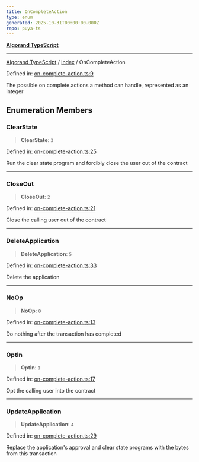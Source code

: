 ```yaml
---
title: OnCompleteAction
type: enum
generated: 2025-10-31T00:00:00.000Z
repo: puya-ts
---
```


[**Algorand TypeScript**](docs/_md/README)

---

[Algorand TypeScript](docs/_md/modules) / [index](/reference/algorand-typescript/api/index/readme/) / OnCompleteAction

Defined in: [on-complete-action.ts:9](https://github.com/algorandfoundation/puya-ts/blob/main/packages/algo-ts/src/on-complete-action.ts#L9)

The possible on complete actions a method can handle, represented as an integer

## Enumeration Members

### ClearState

> **ClearState**: `3`

Defined in: [on-complete-action.ts:25](https://github.com/algorandfoundation/puya-ts/blob/main/packages/algo-ts/src/on-complete-action.ts#L25)

Run the clear state program and forcibly close the user out of the contract

---

### CloseOut

> **CloseOut**: `2`

Defined in: [on-complete-action.ts:21](https://github.com/algorandfoundation/puya-ts/blob/main/packages/algo-ts/src/on-complete-action.ts#L21)

Close the calling user out of the contract

---

### DeleteApplication

> **DeleteApplication**: `5`

Defined in: [on-complete-action.ts:33](https://github.com/algorandfoundation/puya-ts/blob/main/packages/algo-ts/src/on-complete-action.ts#L33)

Delete the application

---

### NoOp

> **NoOp**: `0`

Defined in: [on-complete-action.ts:13](https://github.com/algorandfoundation/puya-ts/blob/main/packages/algo-ts/src/on-complete-action.ts#L13)

Do nothing after the transaction has completed

---

### OptIn

> **OptIn**: `1`

Defined in: [on-complete-action.ts:17](https://github.com/algorandfoundation/puya-ts/blob/main/packages/algo-ts/src/on-complete-action.ts#L17)

Opt the calling user into the contract

---

### UpdateApplication

> **UpdateApplication**: `4`

Defined in: [on-complete-action.ts:29](https://github.com/algorandfoundation/puya-ts/blob/main/packages/algo-ts/src/on-complete-action.ts#L29)

Replace the application's approval and clear state programs with the bytes from this transaction

